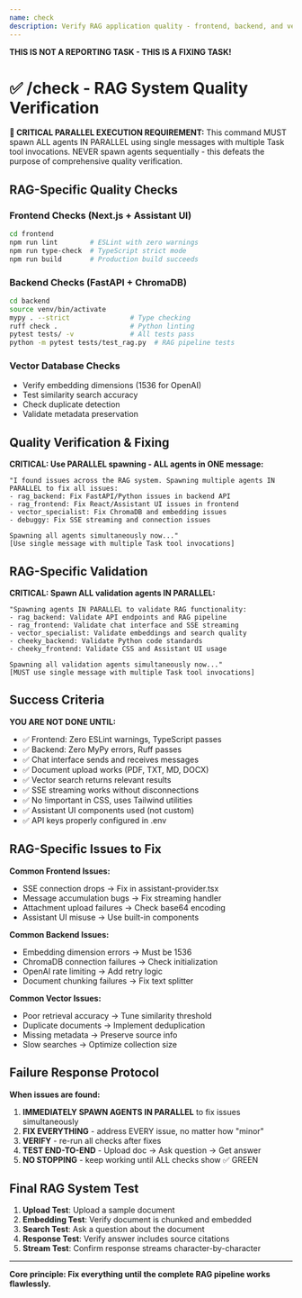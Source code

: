 ```yaml
---
name: check
description: Verify RAG application quality - frontend, backend, and vector operations
---
```


**THIS IS NOT A REPORTING TASK - THIS IS A FIXING TASK!**

# ✅ /check - RAG System Quality Verification

**🚨 CRITICAL PARALLEL EXECUTION REQUIREMENT:**
This command MUST spawn ALL agents IN PARALLEL using single messages with multiple Task tool invocations.
NEVER spawn agents sequentially - this defeats the purpose of comprehensive quality verification.

## RAG-Specific Quality Checks

### Frontend Checks (Next.js + Assistant UI)
```bash
cd frontend
npm run lint        # ESLint with zero warnings
npm run type-check  # TypeScript strict mode
npm run build       # Production build succeeds
```

### Backend Checks (FastAPI + ChromaDB)
```bash
cd backend
source venv/bin/activate
mypy . --strict               # Type checking
ruff check .                  # Python linting
pytest tests/ -v              # All tests pass
python -m pytest tests/test_rag.py  # RAG pipeline tests
```

### Vector Database Checks
- Verify embedding dimensions (1536 for OpenAI)
- Test similarity search accuracy
- Check duplicate detection
- Validate metadata preservation

## Quality Verification & Fixing

**CRITICAL: Use PARALLEL spawning - ALL agents in ONE message:**
```
"I found issues across the RAG system. Spawning multiple agents IN PARALLEL to fix all issues:
- rag_backend: Fix FastAPI/Python issues in backend API
- rag_frontend: Fix React/Assistant UI issues in frontend
- vector_specialist: Fix ChromaDB and embedding issues
- debuggy: Fix SSE streaming and connection issues

Spawning all agents simultaneously now..."
[Use single message with multiple Task tool invocations]
```

## RAG-Specific Validation

**CRITICAL: Spawn ALL validation agents IN PARALLEL:**
```
"Spawning agents IN PARALLEL to validate RAG functionality:
- rag_backend: Validate API endpoints and RAG pipeline
- rag_frontend: Validate chat interface and SSE streaming
- vector_specialist: Validate embeddings and search quality
- cheeky_backend: Validate Python code standards
- cheeky_frontend: Validate CSS and Assistant UI usage

Spawning all validation agents simultaneously now..."
[MUST use single message with multiple Task tool invocations]
```

## Success Criteria

**YOU ARE NOT DONE UNTIL:**
- ✅ Frontend: Zero ESLint warnings, TypeScript passes
- ✅ Backend: Zero MyPy errors, Ruff passes
- ✅ Chat interface sends and receives messages
- ✅ Document upload works (PDF, TXT, MD, DOCX)
- ✅ Vector search returns relevant results
- ✅ SSE streaming works without disconnections
- ✅ No !important in CSS, uses Tailwind utilities
- ✅ Assistant UI components used (not custom)
- ✅ API keys properly configured in .env

## RAG-Specific Issues to Fix

**Common Frontend Issues:**
- SSE connection drops → Fix in assistant-provider.tsx
- Message accumulation bugs → Fix streaming handler
- Attachment upload failures → Check base64 encoding
- Assistant UI misuse → Use built-in components

**Common Backend Issues:**
- Embedding dimension errors → Must be 1536
- ChromaDB connection failures → Check initialization
- OpenAI rate limiting → Add retry logic
- Document chunking failures → Fix text splitter

**Common Vector Issues:**
- Poor retrieval accuracy → Tune similarity threshold
- Duplicate documents → Implement deduplication
- Missing metadata → Preserve source info
- Slow searches → Optimize collection size

## Failure Response Protocol

**When issues are found:**
1. **IMMEDIATELY SPAWN AGENTS IN PARALLEL** to fix issues simultaneously
2. **FIX EVERYTHING** - address EVERY issue, no matter how "minor"
3. **VERIFY** - re-run all checks after fixes
4. **TEST END-TO-END** - Upload doc → Ask question → Get answer
5. **NO STOPPING** - keep working until ALL checks show ✅ GREEN

## Final RAG System Test

1. **Upload Test**: Upload a sample document
2. **Embedding Test**: Verify document is chunked and embedded
3. **Search Test**: Ask a question about the document
4. **Response Test**: Verify answer includes source citations
5. **Stream Test**: Confirm response streams character-by-character

---

**Core principle: Fix everything until the complete RAG pipeline works flawlessly.**
